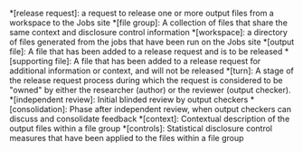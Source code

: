 *[release request]: a request to release one or more output files from a workspace to the Jobs site
*[file group]: A collection of files that share the same context and disclosure control information
*[workspace]: a directory of files generated from the jobs that have been run on the Jobs site
*[output file]: A file that has been added to a release request and is to be released
*[supporting file]: A file that has been added to a release request for additional information or context, and will not be released
*[turn]: A stage of the release request process during which the request is considered to be "owned" by either the researcher (author) or the reviewer (output checker).
*[independent review]: Initial blinded review by output checkers
*[consolidation]: Phase after independent review, when output checkers can discuss and consolidate feedback
*[context]: Contextual description of the output files within a file group
*[controls]: Statistical disclosure control measures that have been applied to the files within a file group
